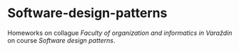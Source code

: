 # Software-design-patterns
Homeworks on collague *Faculty of organization and informatics in Varaždin* on course *Software design patterns*.
